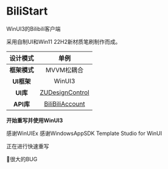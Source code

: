 # BiliStart

WinUI3的Bilibili客户端

采用自制UI和Win11  22H2新材质笔刷制作而成。

| 设计模式     | 单例                                                                  |
|:--------:|:-------------------------------------------------------------------:|
| **框架模式** | MVVM松耦合                                                             |
| **UI框架** | WinUI3                                                               |
| **UI库**  | [ZUDesignControl](https://github.com/BlameTwo/ZUDesignControl.git) |
| **API库** | [BiliBiliAccount](https://github.com/BlameTwo/BiliBiliAccount.git)  |




**开始重写并使用WinUI3**

感谢WinUIEx
感谢WindowsAppSDK
Template Studio for WinUI

正在进行快速重写

🙌很大的BUG
